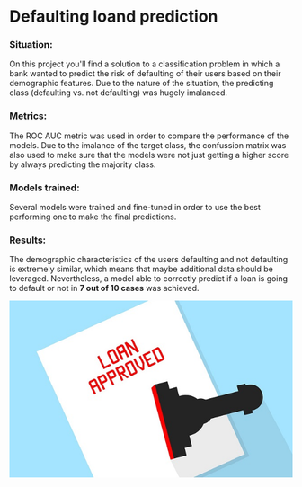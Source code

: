 # Defaulting loand prediction

### Situation: 

On this project you'll find a solution to a classification problem in which a bank wanted to predict the risk of defaulting of their users based on their demographic features.
Due to the nature of the situation, the predicting class (defaulting vs. not defaulting) was hugely imalanced.

### Metrics:

The ROC AUC metric was used in order to compare the performance of the models.
Due to the imalance of the target class, the confussion matrix was also used to make sure that the models were not just getting a higher score by always predicting the majority class.

### Models trained:

Several models were trained and fine-tuned in order to use the best performing one to make the final predictions.

### Results:

The demographic characteristics of the users defaulting and not defaulting is extremely similar, which means that maybe additional data should be leveraged. 
Nevertheless, a model able to correctly predict if a loan is going to default or not in **7 out of 10 cases** was achieved.

![Loan](../Images/Loan.jpg)
